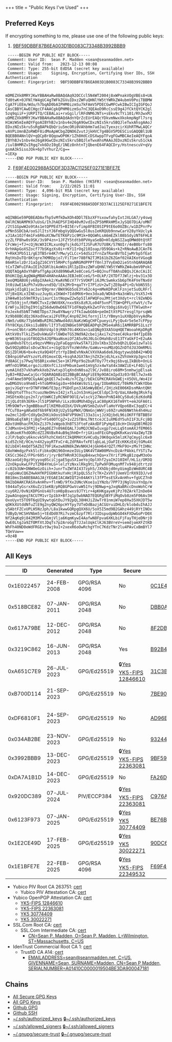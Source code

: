 +++
title = "Public Keys I've Used"
+++

## Preferred Keys

If encrypting something to me, please use one of the following public keys:
1. [9BF59DBBF87B6EA003D1B0083C73348B3992BBB9](9BF59DBBF87B6EA003D1B0083C73348B3992BBB9.asc)
```
 -----BEGIN PGP PUBLIC KEY BLOCK-----
 Comment: User ID:	Sean P. Madden <sean@seanmadden.net>
 Comment: Valid from:	2023-12-13 00:08
 Comment: Type:	255-bit EdDSA (secret key available)
 Comment: Usage:	Signing, Encryption, Certifying User IDs, SSH Authentication
 Comment: Fingerprint:	9BF59DBBF87B6EA003D1B0083C73348B3992BBB9


mDMEZXk8MRYJKwYBBAHaRw8BAQdAq92OCCcl5N4WT2004j8xWPnakVOgVBEs8+UA
Td0twK+0JFNlYW4gUC4gTWFkZGVuIDxzZWFuQHNlYW5tYWRkZW4ubmV0PoiTBBMW
CgA7FiEEm/Wdu/h7bqAD0bAIPHM0izmSu7kFAmV5PDECGwMFCwkIBwICIgIGFQoJ
CAsCBBYCAwECHgcCF4AACgkQPHM0izmSu7nC3QEAoD9RcCssE9g4JfCktQYCK2gl
5zq9qiiF+jURP1TQ/CEBALai+rxGgil/lRFdNM6JNTs+sEkv9cTYi101/Rh3wxMJ
uDMEZXk8MRYJKwYBBAHaRw8BAQdAdnYQrZcEUrEAQcYDkvmNwxXkokmpNgFl7srq
H1WzWSmIeAQYFgoAIBYhBJv1nbv4e26gA9GwCDxzNIs5kru5BQJleTwxAhsgAAoJ
EDxzNIs5kru5sRgBAPkQbQriu5mcORi0VAhbHm7adJaiTyexzcirXUhRTMwLAQCr
vAVPLUmnBZoRWDF8idMoApWCbgZQNO6ZvutJjkHVC7g4BGV5PDESCisGAQQBl1UB
BQEBB0ANnlQV+qQCpBr8QqowOP0Kr1Zh8HdCcDSXwppTFvgFGwMBCAeIeAQYFgoA
IBYhBJv1nbv4e26gA9GwCDxzNIs5kru5BQJleTwxAhsMAAoJEDxzNIs5kru51ckA
/iulBHMRZvIRgq7xk6DzI0gE/1NEz8nhtnTjQbenE64FAQCDry/HstnescuV+qVy
gsmA3k5isoJOk+6pTvYhurZ/Cg==
=1EXp
-----END PGP PUBLIC KEY BLOCK-----
```
2. [F69F4E002988A5DDF3D37AC1125EF0271E1BFE7E](F69F4E002988A5DDF3D37AC1125EF0271E1BFE7E.asc)
```
-----BEGIN PGP PUBLIC KEY BLOCK-----
Comment: User-ID:	Sean P. Madden (YK5FR) <sean@seanmadden.net>
Comment: Valid from:	2/22/2025 11:01
Comment: Type:	4,096-bit RSA (secret key available)
Comment: Usage:	Signing, Encryption, Certifying User-IDs, SSH Authentication
Comment: Fingerprint:	F69F4E002988A5DDF3D37AC1125EF0271E1BFE7E


mQINBGe59PQBEADAxfhp5vMfkDwXOh4DDl7EbzXFYsxowfahyIxtJXLGA7/y4swq
04lRCNUAMPK97uUsG/IhJhAEPSFIHQ40vMJvdIoZP5bMRkHM5xJySQO7DiA/oMNT
/2tS1GpwW2o9tAs1etQPPEd75+BI5Ervfimp8FBI0SIP9tE6o0UZBc/w1DZPnrPv
oPNn5SDCbA/ooSJlItsYJ6FmbgVyQQGwGu5l0usIeKRQUb9nnwCarV28yYkUclyA
xJ1Ax1OJf4m1Fx6R6uXCNwTETK6Pz1c9M1k+0QGWhLsA6mEZkl08bSdyzNT6FHL8
yzZLfP8hw0s9SK/3s9P4zn+1JFZY5tdtb0PVHyaSeBD+HldpNSIZaqOMWd0tQtRT
CFcWej+fJ+cQjNcWXICRLxun0gfsjkdGJfIJSFuR7U7U8K/S7NUIr/4eB0brfs80
OrhHApGoXSZocf77bSKgzXs0i+rKY1IrOq210Ioap/O59OAs+kZ+RNoAwBJCAnT6
Y+RkK3Pb511/gE3TB5rm4K7rMw/yCLCc+S4dSz2frnZafRanBVfbIjwMrbp5fEat
RqtHsDuTQr8Ktqre7KMRDpjo7/FiT1mr78BfN2TJM161bZ6ZGmf02XAIKotVGoqB
86mRSxlzDrJ1aIgZ16CVYt5RHPcfgaNRGMdPPPff0nl3TVyEmD2ieStnhQARAQAB
tCxTZWFuIFAuIE1hZGRlbiAoWUs1RlIpIDxzZWFuQHNlYW5tYWRkZW4ubmV0PokC
UQQTAQgAOxYhBPafTgApiKXd89N6wRJe8CceG/5+BQJnufT0AhsDBQsJCAcCAiIC
BhUKCQgLAgQWAgMBAh4HAheAAAoJEBJe8CceG/5+OLkP/2XTDf7JWlzj+bv31x3O
IeoQMQABU6jv68pIXAek2/KwAVNEcV77rSVOKPli6JMcSwmkxSb6pTK4FVeTNx6V
3t0iUwE1AzPh7xU9uvnd5Q/lEk2MrD+qaTYrI7PlzU+2wTjZE0p4Pi+D/kbN555j
UqakjdIq81jac3arQ9grmr/BWX9Gb5oE3Yx62c4g+mMeKDPoKlFznjetSuOLRFrl
U7jBxQXLx3INEsuzJuy6LxIKWd+7IddMX6+9ex3dxa0/WDk8+Na3nWVs/VsX5J+N
ihW4w01o59mTR3yi1aurC1stNopwZ2w5p5IlAFWQFouJMtjet3Xdyt+rcl9ZeNDG
YyTb59jjnf/RW0CTvxIz9WV0XK/nxx9Xs8zRJLo04F5vnPlTSW+QPFLnYwVt/cTw
ErWFjuJ8IhgI9tCgZS6dwU0wD6ETF1dFNqQyKkZwtFVctbOgi6XvQjlTTHlwUh+r
FoJexkd5bNT7mNETDps7Jkw8YNwqrz7fkIawbG0A+peOmItXtPG7resglYprsqW6
Xz9b88BCdQz36XodVwcai2FUTRyC4np9ZJHifornj1lt/YBmyn1uXXBpbVvyAdRw
cNm5/u6Nz77pb6WBuRIRGJWNwd4dUiNaKzWGgCHFCpueycLPyjQu4r5e5e7cFPpy
FhY8CKpLC6ksiIuBB9/lIf3TuQINBGe59PQBEADPqhZMSe4aR6iIAMRRBPS1LszY
/h+onC9btraOMxS0bhV4pl9jRNh70i4KKUxn1aEQNg93XA5UqHQETWooahKpDRgR
kKtkV0sTlkiZ5eDvkWuGFrl6WDeTGS3Nd9A2cbe1jAxi7x2teeC4Ukar84fIpE8b
q+W836SspiGf8GQ2k4JQFNaaNsmiOf2A5u9GJ0LGcOHahBzsE13TYaGkFI+E2uAk
UpaH0xb7EtcLe9qzvVMHsy2pFaEqgnVkwSTA712OxlKbx3ZdvbQh2LQGe1zwTalG
QwS9Q2pBOalsDcwCNsCx+cGgCQzVfnzWnhRe/GaWuv+ouMQzQGZnDTdJUJOmRMUi
QSjZDlHU6+bx4vzXa9Q4OfztrYpIBmEvhNxACVXVXAa6de6J6qytywubbB42+WDQ
CB4npi6FwUYszoYLd91moxCQL+ksqhAJGX7AnjhZXZejdLhLxsZVhVmkVp3gnct4
Pd8AGCjs7Pwq705BRixxHeC5e+1KlPRpY9o2buRTOy77tx9qj6bvqLIkBUb+OnLG
mMfnO19RWLorgoJizBXnfCiJznPHbum1we61mVg5zx4wYaX4x3AWZiE+LF4QilyE
yvmA1Xd37vkhaMxkXeb2Vwtxp3lqXndnN0sa2l9C/Jv88iro68M+5nmhwjpElsak
3yB3+RB2wwCajGcr5QARAQABiQI2BBgBCAAgFiEE9p9OACmIpd3z03rBEl7wJx4b
/n4FAme59PQCGyAACgkQEl7wJx4b/n7CZg//bEkCGPKCRAVkGWEj+X5OVL/Wo41V
owDMGOVco9hm01+hTobMhkGgiOx+694kWs9zS1/pq/IObmR6UI/T0kMkfCWkYDbm
gojvJGqYrerDTNFV9WGfE3pz/PGDdlpn3JASmWyBEml/IHjzkE006KDsnMAntQNt
+80qVtoTThscYcuozNeOHvxI42jxfLuJnS3nHipeCEldpC3rQ/UaLXAe0g3Rskfq
JHSDtmXbips2n7/ytbWKCIyRCNHF9OlE/wlscVj27WonPnNI40Cy58u6j6zKdoRB
21jQLdt8h3ERk+Jl51P5NPmh/iLxz0UdMUh4DgyLaC80pKX16Tm9Yt+emJGFA6ti
lMh9OWfv+3gmBBbauFIlKEM8uOIbX/DVkyWVSmbZuUvFlaHoYVQpo6BxC3qqECr4
ffCuT0a+gAKwUdf6b9FNlK0jU2y5SpMWX/ONmGnjWWVjs69ZruHd6NWthk4h4Huz
ow2mcl2dDrCdXyQeZHXikOosS94FVP9UmIl33a3ivjJzXQjbdL96iOKFFfBTBB5V
JB9baEqTARjtjBgT+FS40OTCgZ+1vZ2STBnLTNttceJCIuXMEdY5uhI1F3LFcjBQ
ADxtUH0hacFMJOxZi37hJxWgob3hBTS3fteFzAkdDF1PyHpE18cH+IkUgOBlM02O
CJdMxnU+G3FMIj+5Ag0EZ7n09AEQAL7JoMQJCNEwIuxgp7zeLLq5tomAXJfEM06S
3LdKoeKfhdOORcdZI2NVBxR4uB9q3hHD+frjGXiodFEcGPqqDKRxKasV4aIWyTZB
cJlP/bqOcy6kncvk5FhzhCXmStC3kQRM4tXvHCuQyJ9K0qxk5mlzK7qCmyglc6x0
kid5ZchE/0Cm/n4X2yayRTFxCr4LZdFRAvfxFElqbLaLjOaFIEcKKKzE4jtGMu4X
82ibEHl4mQdf5AZbI79FiKwzwA8N8kZWvNKHJ4jGkH64rQZT/MkF9U+zMv7tIHNc
G8ohWmdgzPxk5lcFibkoQN196OnmzeIUiy1NK4VTAW00MVncDzArPAkkLfYSTiTw
CKSCc36eZ/FPGr605r/jryrBdfHRnR3COapB4xwchQa+x7Xrif1MkgB1zqwM3oOo
KBzaoGdj0gz9tyyoq0SciCjgaE5guSXIaeYojOplXhf2yaIHJ10IHf/HL1z/OM3Q
J2nOkpukwLFPzTZRB4YmLG+lelzYzNxxlRkg9tLTpPw9FOMuqnMf7x948jdtrtzU
cc02b3UW+DNWOeGzOiih+JunrTvZWfAI437zph5/JXhDbjd0nyUimgDzWm8URC4B
FuqGoWuCQ6ZHwkHfKPIGbNtkuYxHcjR1pQLS5z7cTK+ZxVhTjUemVIrRX9IDJ/vd
BB18msIbABEBAAGJAjYEGAEIACAWIQT2n04AKYil3fPTesESXvAnHhv+fgUCZ7n0
9AIbDAAKCRASXvAnHhv+flnWD/9fXx2UNcVKoe1u1YNzb/7PP73jNglUsxYnQp/m
t044aTyGsrxX6uZz1SeKB/pRQ8GPGwVcwW51Yvj9DNwp+gJxqNaBRccDnoWohCrW
cuy6R2/0vNiKDPGnUs4U7coH8pBswxs9JTYir+4pKHKgayeKjPz70ZArkT2nDe04
2pwAGnqqeq7ACU7M1vrIp1bX+BfJq1p5wbNAD7EQGRg5BYFiMqOvb8zm5F06Av3H
OxoUyxt5TO9T6qUI9ywtqGtDuJY92pQL38HHJiZUwTr01nmiW7ep0Xw35XHJDT5w
qOKkXUtddNfuZlE9g2nyQW26pcHYfpy7UTeDdBazjACGUruiDHLO/klobduIhAJJ
y5AbtFZCvUPLH5NzJph/L8a1kwwGQRpgQXX6U/5oX5I5md9B2GAhz449jRYtINOx
7dByD/HCSHVNbm5j+tEdDd07Ri7vzmC6zpf7Rlr3IDspudpWbGO4kFXDwGoPrD0X
Nf2AqKq9j842M3M7wGGmjVlja6KqmKywI4AafwN8Fpva6XKLbiFjFayTHjeDNrjO
OwE0LtgJa9ZfOMfXtJDqTs7p2AroGgT7JJalUqkClKJ63BVreV+semdjomXFZtKD
WhFh40ND0eWdFRGEvt9wj9aI+2xexR6oOwRchgYTnC7KdzTNr2lu4PAvCxBmBYl7
TQeVuw==
=9z4B
-----END PGP PUBLIC KEY BLOCK-----
```

## All Keys

| ID         | Generated   | Type         | Secure                                                                                                    | Fingerprint/Public Key                                                                   | Comment                  | Used?                |
|------------|-------------|--------------|-----------------------------------------------------------------------------------------------------------|------------------------------------------------------------------------------------------|--------------------------|----------------------|
| 0x1E022457 | 24-FEB-2008 | GPG/RSA 4096 | No                                                                                                        | [0C1E426EB10A91CD7C3DB3C4EF7DED951E022457](0C1E426EB10A91CD7C3DB3C4EF7DED951E022457.asc) |                          | Not Currently in use |
| 0x518BCE82 | 07-JAN-2011 | GPG/RSA 2048 | No                                                                                                        | [DBB0A38A556D4A2941D724B9EB97F7A9518BCE82](DBB0A38A556D4A2941D724B9EB97F7A9518BCE82.asc) |                          | Not Currently in use | 
| 0x617A79BE | 12-DEC-2012 | GPG/RSA 2048 | No                                                                                                        | [8F2DBFA2589AF427FFD38C882908044A617A79BE](8F2DBFA2589AF427FFD38C882908044A617A79BE.asc) | Work                     | Not Currently in use | 
| 0x3219C862 | 16-JUN-2013 | GPG/RSA 2048 | Yes                                                                                                       | [B92B43AB922B5ACCE421F6AD0F6CA0453219C862](B92B43AB922B5ACCE421F6AD0F6CA0453219C862.asc) | Yubikey Neo              | No, Device Damaged   | 
| 0xA651C7E9 | 26-JUL-2023 | GPG/Ed25519  | :lock:[Yes](31C3BA1203D7EE658F245B17DABA6992A651C7E9.pem)<br/>[YK5-FIPS 12846610](12846610.opgp.pem)      | [31C3BA1203D7EE658F245B17DABA6992A651C7E9](31C3BA1203D7EE658F245B17DABA6992A651C7E9.asc) | YK5NC                    | Yes                  | 
| 0xB700D114 | 21-SEP-2023 | GPG/Ed25519  | No                                                                                                        | [7BE906741645835623356F671319D1EDB700D114](7BE906741645835623356F671319D1EDB700D114.asc) | CC-Win                   | Not Currently in use | 
| 0xDF6810F1 | 24-SEP-2023 | GPG/Ed25519  | No                                                                                                        | [AD96E0200673E2B6D24A7D25C37E4043DF6810F1](AD96E0200673E2B6D24A7D25C37E4043DF6810F1.asc) | Code Signing Key - Pluto | Yes                  | 
| 0x034AB2BE | 23-NOV-2023 | GPG/Ed25519  | No                                                                                                        | [93244C8572938C5DF613B26568830AB1034AB2BE](93244C8572938C5DF613B26568830AB1034AB2BE.asc) | Orcus Code Key           | Yes                  | 
| 0x3992BBB9 | 13-DEC-2023 | GPG/Ed25519  | :lock:[Yes](9BF59DBBF87B6EA003D1B0083C73348B3992BBB9.pem)<br/>[YK5-FIPS 22363081](22363081.opgp.pem)      | [9BF59DBBF87B6EA003D1B0083C73348B3992BBB9](9BF59DBBF87B6EA003D1B0083C73348B3992BBB9.asc) | YK5Ci                    | Yes                  | 
| 0xDA7A1B1D | 14-DEC-2023 | GPG/Ed25519  | No                                                                                                        | [FA26D1A3440DCD6248305D337054CA28DA7A1B1D](FA26D1A3440DCD6248305D337054CA28DA7A1B1D.asc) | CC-WIN                   | Yes                  |
| 0x920DC389 | 07-JUL-2024 | PIV/ECCP384  | :lock:[Yes](C976A0187D9778277AA0118F8873EFD9920DC389.asc.crt)<br />[YK5-FIPS 22363081](22363081.opgp.pem) | [C976A0187D9778277AA0118F8873EFD9920DC389](C976A0187D9778277AA0118F8873EFD9920DC389.pem) | Code Signing Cert        | Yes                  |
| 0x6123F973 | 07-JAN-2025 | GPG/Ed25519  | :lock:[Yes](BE76B1D4011C36AF2E82A4F37AD0BDA36123F973.pem)<br/>[YK5 30774409](30774409.opgp.pem)           | [BE76B1D4011C36AF2E82A4F37AD0BDA36123F973](BE76B1D4011C36AF2E82A4F37AD0BDA36123F973.asc) | YK5NO                    | Yes                  | 
| 0x1E2CE49D | 17-FEB-2025 | GPG/Ed25519  | :lock:[Yes](90DC661D06B61505B9235173E5C0CEC91E2CE49D.pem)<br/>[YK5 30022271](30022271.opgp.pem)           | [90DC661D06B61505B9235173E5C0CEC91E2CE49D](90DC661D06B61505B9235173E5C0CEC91E2CE49D.asc) | YK5C                     | Yes                  | 
| 0x1E1BFE7E | 22-FEB-2025 | GPG/RSA 4096 | :lock:[Yes](F69F4E002988A5DDF3D37AC1125EF0271E1BFE7E.pem)<br/>[YK5-FIPS 22349532](22349532.opgp.pem)      | [F69F4E002988A5DDF3D37AC1125EF0271E1BFE7E](F69F4E002988A5DDF3D37AC1125EF0271E1BFE7E.asc) | YK5FR                    | Yes                  | 

- Yubico PIV Root CA 263751: [cert](yubico-piv-rootca-263751.crt)
  - Yubico PIV Attestation CA: [cert](piv-attestation-ca.crt)
- Yubico OpenPGP Attestation CA: [cert](opgp-attestation-ca.crt)
  - [YK5-FIPS 12846610](31C3BA1203D7EE658F245B17DABA6992A651C7E9.pem)
  - [YK5-FIPS 22363081](9BF59DBBF87B6EA003D1B0083C73348B3992BBB9.pem)
  - [YK5 30774409](BE76B1D4011C36AF2E82A4F37AD0BDA36123F973.pem)
  - [YK5 30022271](90DC661D06B61505B9235173E5C0CEC91E2CE49D.pem)
- SSL.Com Root CA: [cert](sslcomroot-3417bb06cc6007da1b961c920b8ab4ce3fad820e4aa30b9acbc4a74ebdcebc65.crt)
  - SSL.Com Intermediate CA: [cert](sslcomintr-f74e750a5dcf00d5e85168a60c963ec2aebdca3adb0291d3281d8f521ba6a3bd.crt)
    - [CN=Sean P. Madden, O=Sean P. Madden, L=Wilmington, ST=Massachusetts, C=US](C976A0187D9778277AA0118F8873EFD9920DC389.pem)
- IdenTrust Commercial Root CA 1: [cert](IdenTrust%20Commercial%20Root%20CA%201.cer)
  - TrustID CA A14: [cert](TrustID%20CA%20A14.cer)
    - [EMAILADDRESS=sean@seanmadden.net, C=US, GIVENNAME=Sean, SURNAME=Madden, CN=Sean P Madden, SERIALNUMBER=A01410C0000019504BE3DA900047181](C79BD50E2B0CAED1D2011546B426426E646077CB.pem)


## Chains
- [All Secure GPG Keys](secure_keys.chain.asc)
- [All GPG Keys](all_keys.chain.asc)
- [Github GPG](https://github.com/spmadden.gpg)
- [Github SSH](https://github.com/spmadden.keys)
- [~/.ssh/authorized_keys](authorized_keys) [:lock:~/.ssh/authorized_keys](authorized_keys.gpg)
- [~/.ssh/allowed_signers](allowed_signers) [:lock:~/.ssh/allowed_signers](allowed_signers.gpg)
- [~/.gnupg/secure-trust](secure-trust) [:lock:~/.gnupg/secure-trust](secure-trust.gpg)